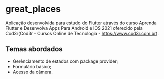 # great_places

Aplicação desenvolvida para estudo do Flutter através do curso Aprenda Flutter e Desenvolva Apps Para Android e IOS 2021 oferecido pela Cod3r(Cod3r - Cursos Online de Tecnologia - https://www.cod3r.com.br).

## Temas abordados
- Gerênciamento de estados com package provider;
- Formulário básico;
- Acesso da câmera.
